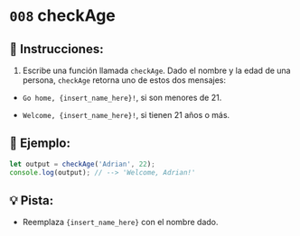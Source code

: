 # `008` checkAge

## 📝 Instrucciones:

1. Escribe una función llamada `checkAge`. Dado el nombre y la edad de una persona, `checkAge` retorna uno de estos dos mensajes:

- `Go home, {insert_name_here}!`, si son menores de 21.

- `Welcome, {insert_name_here}!`, si tienen 21 años o más.

## 📎 Ejemplo:

```Javascript
let output = checkAge('Adrian', 22);
console.log(output); // --> 'Welcome, Adrian!'
```

## 💡 Pista:

+ Reemplaza `{insert_name_here}` con el nombre dado.
